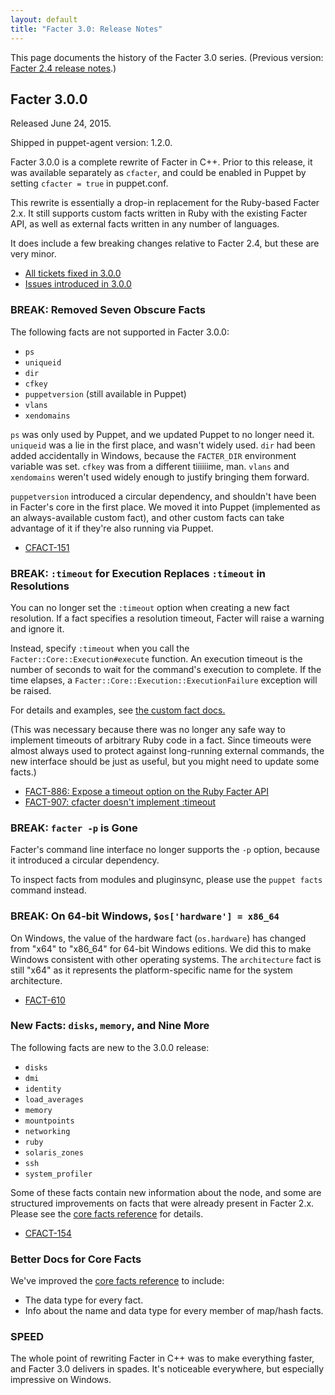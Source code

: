 ```yaml
---
layout: default
title: "Facter 3.0: Release Notes"
---
```


This page documents the history of the Facter 3.0 series. (Previous version: [Facter 2.4 release notes](../2.4/release_notes.html).)


Facter 3.0.0
-----

Released June 24, 2015.

Shipped in puppet-agent version: 1.2.0.

Facter 3.0.0 is a complete rewrite of Facter in C++. Prior to this release, it was available separately as `cfacter`, and could be enabled in Puppet by setting `cfacter = true` in puppet.conf.

This rewrite is essentially a drop-in replacement for the Ruby-based Facter 2.x. It still supports custom facts written in Ruby with the existing Facter API, as well as external facts written in any number of languages.

It does include a few breaking changes relative to Facter 2.4, but these are very minor.

* [All tickets fixed in 3.0.0](https://tickets.puppetlabs.com/issues/?filter=14556)
* [Issues introduced in 3.0.0](https://tickets.puppetlabs.com/issues/?filter=14557)

### BREAK: Removed Seven Obscure Facts

The following facts are not supported in Facter 3.0.0:

* `ps`
* `uniqueid`
* `dir`
* `cfkey`
* `puppetversion` (still available in Puppet)
* `vlans`
* `xendomains`

`ps` was only used by Puppet, and we updated Puppet to no longer need it. `uniqueid` was a lie in the first place, and wasn't widely used. `dir` had been added accidentally in Windows, because the `FACTER_DIR` environment variable was set. `cfkey` was from a different tiiiiiime, man. `vlans` and `xendomains` weren't used widely enough to justify bringing them forward.

`puppetversion` introduced a circular dependency, and shouldn't have been in Facter's core in the first place. We moved it into Puppet (implemented as an always-available custom fact), and other custom facts can take advantage of it if they're also running via Puppet.

- [CFACT-151](https://tickets.puppetlabs.com/browse/CFACT-151)

### BREAK: `:timeout` for Execution Replaces `:timeout` in Resolutions

You can no longer set the `:timeout` option when creating a new fact resolution. If a fact specifies a resolution timeout, Facter will raise a warning and ignore it.

Instead, specify `:timeout` when you call the `Facter::Core::Execution#execute` function. An execution timeout is the number of seconds to wait for the command's execution to complete. If the time elapses, a `Facter::Core::Execution::ExecutionFailure` exception will be raised.

For details and examples, see [the custom fact docs.](./custom_facts.html#execution-timeouts)

(This was necessary because there was no longer any safe way to implement timeouts of arbitrary Ruby code in a fact. Since timeouts were almost always used to protect against long-running external commands, the new interface should be just as useful, but you might need to update some facts.)

* [FACT-886: Expose a timeout option on the Ruby Facter API](https://tickets.puppetlabs.com/browse/FACT-886)
* [FACT-907: cfacter doesn't implement :timeout](https://tickets.puppetlabs.com/browse/FACT-907)


### BREAK: `facter -p` is Gone

Facter's command line interface no longer supports the `-p` option, because it introduced a circular dependency.

To inspect facts from modules and pluginsync, please use the `puppet facts` command instead.

### BREAK: On 64-bit Windows, `$os['hardware'] = x86_64`

On Windows, the value of the hardware fact (`os.hardware`) has changed from "x64" to "x86_64" for 64-bit Windows editions. We did this to make Windows consistent with other operating systems. The `architecture` fact is still "x64" as it represents the platform-specific name for the system architecture.

- [FACT-610](https://tickets.puppetlabs.com/browse/FACT-610)

### New Facts: `disks`, `memory`, and Nine More

The following facts are new to the 3.0.0 release:

* `disks`
* `dmi`
* `identity`
* `load_averages`
* `memory`
* `mountpoints`
* `networking`
* `ruby`
* `solaris_zones`
* `ssh`
* `system_profiler`

Some of these facts contain new information about the node, and some are structured improvements on facts that were already present in Facter 2.x. Please see the [core facts reference](./core_facts.html) for details.

- [CFACT-154](https://tickets.puppetlabs.com/browse/CFACT-154)

### Better Docs for Core Facts

We've improved the [core facts reference](./core_facts.html) to include:

* The data type for every fact.
* Info about the name and data type for every member of map/hash facts.

### SPEED

The whole point of rewriting Facter in C++ was to make everything faster, and Facter 3.0 delivers in spades. It's noticeable everywhere, but especially impressive on Windows.
